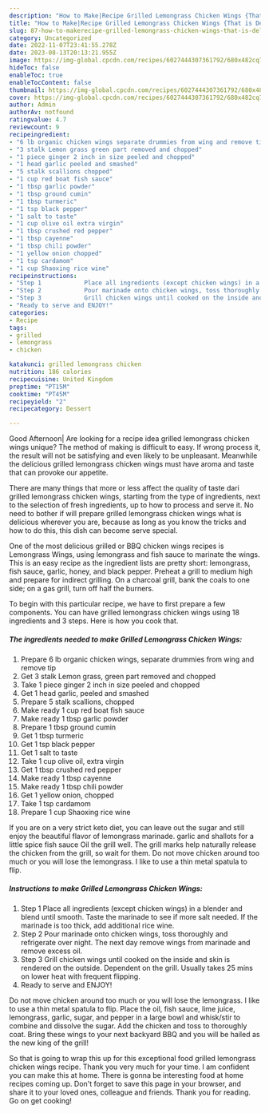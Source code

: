 ```yaml
---
description: "How to Make|Recipe Grilled Lemongrass Chicken Wings {That is Delicious"
title: "How to Make|Recipe Grilled Lemongrass Chicken Wings {That is Delicious"
slug: 87-how-to-makerecipe-grilled-lemongrass-chicken-wings-that-is-delicious
category: Uncategorized
date: 2022-11-07T23:41:55.278Z
date: 2023-08-13T20:13:21.955Z
image: https://img-global.cpcdn.com/recipes/6027444307361792/680x482cq70/grilled-lemongrass-chicken-wings-recipe-main-photo.jpg
hideToc: false
enableToc: true
enableTocContent: false
thumbnail: https://img-global.cpcdn.com/recipes/6027444307361792/680x482cq70/grilled-lemongrass-chicken-wings-recipe-main-photo.jpg
cover: https://img-global.cpcdn.com/recipes/6027444307361792/680x482cq70/grilled-lemongrass-chicken-wings-recipe-main-photo.jpg
author: Admin
authorAv: notfound
ratingvalue: 4.7
reviewcount: 9
recipeingredient:
- "6 lb organic chicken wings separate drummies from wing and remove tip"
- "3 stalk Lemon grass green part removed and chopped"
- "1 piece ginger 2 inch in size peeled and chopped"
- "1 head garlic peeled and smashed"
- "5 stalk scallions chopped"
- "1 cup red boat fish sauce"
- "1 tbsp garlic powder"
- "1 tbsp ground cumin"
- "1 tbsp turmeric"
- "1 tsp black pepper"
- "1 salt to taste"
- "1 cup olive oil extra virgin"
- "1 tbsp crushed red pepper"
- "1 tbsp cayenne"
- "1 tbsp chili powder"
- "1 yellow onion chopped"
- "1 tsp cardamom"
- "1 cup Shaoxing rice wine"
recipeinstructions:
- "Step 1            Place all ingredients (except chicken wings) in a blender and blend until smooth. Taste the marinade to see if more salt needed. If the marinade is too thick, add additional rice wine."
- "Step 2            Pour marinade onto chicken wings, toss thoroughly and refrigerate over night. The next day remove wings from marinade and remove excess oil."
- "Step 3            Grill chicken wings until cooked on the inside and skin is rendered on the outside. Dependent on the grill.  Usually takes 25 mins on lower heat with frequent flipping."
- "Ready to serve and ENJOY!"
categories:
- Recipe
tags:
- grilled
- lemongrass
- chicken

katakunci: grilled lemongrass chicken 
nutrition: 186 calories
recipecuisine: United Kingdom
preptime: "PT15M"
cooktime: "PT45M"
recipeyield: "2"
recipecategory: Dessert

---
```



Good Afternoon| Are looking for a recipe idea grilled lemongrass chicken wings unique? The method of making is difficult to easy. If wrong process it, the result will not be satisfying and even likely to be unpleasant. Meanwhile the delicious grilled lemongrass chicken wings must have aroma and taste that can provoke our appetite.






There are many things that more or less affect the quality of taste dari grilled lemongrass chicken wings, starting from the type of ingredients, next to the selection of fresh ingredients, up to how to process and serve it. No need to bother if will prepare grilled lemongrass chicken wings what is delicious wherever you are, because as long as you know the tricks and how to do this, this dish can become serve special.


One of the most delicious grilled or BBQ chicken wings recipes is Lemongrass Wings, using lemongrass and fish sauce to marinate the wings. This is an easy recipe as the ingredient lists are pretty short: lemongrass, fish sauce, garlic, honey, and black pepper. Preheat a grill to medium high and prepare for indirect grilling. On a charcoal grill, bank the coals to one side; on a gas grill, turn off half the burners.


To begin with this particular recipe, we have to first prepare a few components. You can have grilled lemongrass chicken wings using 18 ingredients and 3 steps. Here is how you cook that.

<!--inarticleads1-->

##### The ingredients needed to make Grilled Lemongrass Chicken Wings:

1. Prepare 6 lb organic chicken wings, separate drummies from wing and remove tip
1. Get 3 stalk Lemon grass, green part removed and chopped
1. Take 1 piece ginger 2 inch in size peeled and chopped
1. Get 1 head garlic, peeled and smashed
1. Prepare 5 stalk scallions, chopped
1. Make ready 1 cup red boat fish sauce
1. Make ready 1 tbsp garlic powder
1. Prepare 1 tbsp ground cumin
1. Get 1 tbsp turmeric
1. Get 1 tsp black pepper
1. Get 1 salt to taste
1. Take 1 cup olive oil, extra virgin
1. Get 1 tbsp crushed red pepper
1. Make ready 1 tbsp cayenne
1. Make ready 1 tbsp chili powder
1. Get 1 yellow onion, chopped
1. Take 1 tsp cardamom
1. Prepare 1 cup Shaoxing rice wine


If you are on a very strict keto diet, you can leave out the sugar and still enjoy the beautiful flavor of lemongrass marinade. garlic and shallots for a little spice fish sauce Oil the grill well. The grill marks help naturally release the chicken from the grill, so wait for them. Do not move chicken around too much or you will lose the lemongrass. I like to use a thin metal spatula to flip. 

<!--inarticleads2-->

##### Instructions to make Grilled Lemongrass Chicken Wings:

1. Step 1            Place all ingredients (except chicken wings) in a blender and blend until smooth. Taste the marinade to see if more salt needed. If the marinade is too thick, add additional rice wine.
1. Step 2            Pour marinade onto chicken wings, toss thoroughly and refrigerate over night. The next day remove wings from marinade and remove excess oil.
1. Step 3            Grill chicken wings until cooked on the inside and skin is rendered on the outside. Dependent on the grill.  Usually takes 25 mins on lower heat with frequent flipping.
1. Ready to serve and ENJOY!

Do not move chicken around too much or you will lose the lemongrass. I like to use a thin metal spatula to flip. Place the oil, fish sauce, lime juice, lemongrass, garlic, sugar, and pepper in a large bowl and whisk/stir to combine and dissolve the sugar. Add the chicken and toss to thoroughly coat. Bring these wings to your next backyard BBQ and you will be hailed as the new king of the grill! 

So that is going to wrap this up for this exceptional food grilled lemongrass chicken wings recipe. Thank you very much for your time. I am confident you can make this at home. There is gonna be interesting food at home recipes coming up. Don't forget to save this page in your browser, and share it to your loved ones, colleague and friends. Thank you for reading. Go on get cooking!
